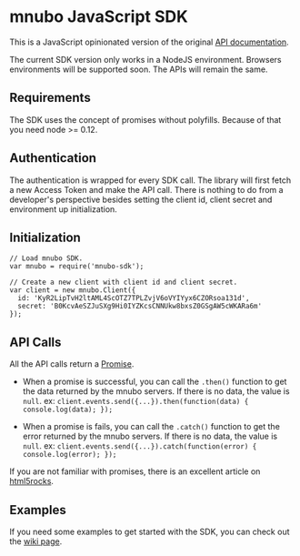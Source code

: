 # mnubo JavaScript SDK

This is a JavaScript opinionated version of the original [API documentation](https://sop.mtl.mnubo.com/apps/doc/?i=t).

The current SDK version only works in a NodeJS environment. Browsers environments will be supported soon. The APIs will remain the same.

## Requirements

The SDK uses the concept of promises without polyfills. Because of that you need node >= 0.12.

## Authentication

The authentication is wrapped for every SDK call. The library will first fetch a new Access Token and make the API call. There is nothing to do from a developer's perspective besides setting the client id, client secret and environment up initialization.

## Initialization

    // Load mnubo SDK.
    var mnubo = require('mnubo-sdk');

    // Create a new client with client id and client secret.
    var client = new mnubo.Client({
      id: 'KyR2LipTvH2ltAML4ScOTZ7TPLZvjV6oVYIYyx6CZORsoa131d',
      secret: 'B0KcvAeSZJuSXg9Hi0IYZKcsCNNUkw8bxsZ0GSgAW5cWKARa6m'
    });

## API Calls

All the API calls return a [Promise](https://developer.mozilla.org/en-US/docs/Mozilla/JavaScript_code_modules/Promise.jsm/Promise).

- When a promise is successful, you can call the `.then()` function to get the data returned by the mnubo servers. If there is no data, the value is `null`. ex: `client.events.send({...}).then(function(data) { console.log(data); });`

- When a promise is fails, you can call the `.catch()` function to get the error returned by the mnubo servers. If there is no data, the value is `null`. ex: `client.events.send({...}).catch(function(error) { console.log(error); });`

If you are not familiar with promises, there is an excellent article on [html5rocks](http://www.html5rocks.com/en/tutorials/es6/promises/).

## Examples

If you need some examples to get started with the SDK, you can check out the [wiki page](https://github.com/mnubo/mnubo-js-sdk/wiki/Examples).
